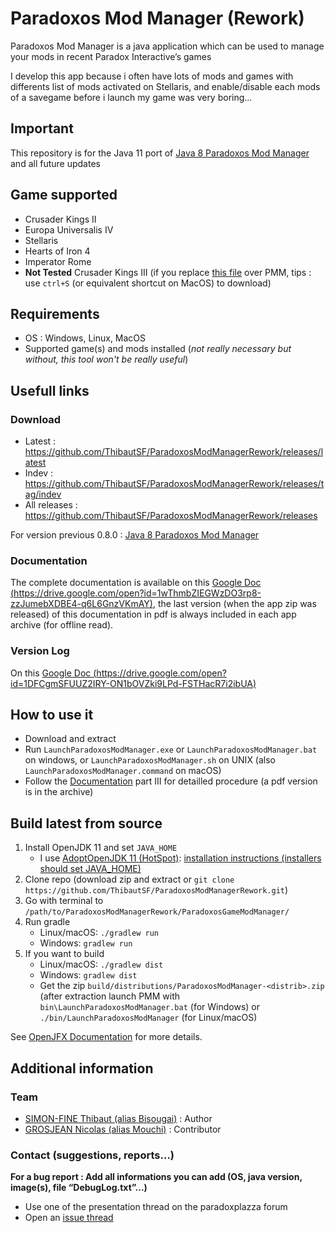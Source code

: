 # Paradoxos Mod Manager (Rework)
Paradoxos Mod Manager is a java application which can be used to manage your mods in recent Paradox Interactive’s games

I develop this app because i often have lots of mods and games with differents list of mods activated on Stellaris, and enable/disable each mods of a savegame before i launch my game was very boring…

## Important
This repository is for the Java 11 port of [Java 8 Paradoxos Mod Manager](https://github.com/ThibautSF/ParadoxosModManager) and all future updates

## Game supported
* Crusader Kings II
* Europa Universalis IV
* Stellaris
* Hearts of Iron 4
* Imperator Rome
* **Not Tested** Crusader Kings III (if you replace [this file](https://raw.githubusercontent.com/ThibautSF/ParadoxosModManagerRework/master/ParadoxosGameModManager/supported_games.json) over PMM, tips : use `ctrl+S` (or equivalent shortcut on MacOS) to download)

## Requirements
* OS : Windows, Linux, MacOS
* Supported game(s) and mods installed (*not really necessary but without, this tool won't be really useful*)

## Usefull links
### Download
* Latest : https://github.com/ThibautSF/ParadoxosModManagerRework/releases/latest
* Indev : https://github.com/ThibautSF/ParadoxosModManagerRework/releases/tag/indev
* All releases : https://github.com/ThibautSF/ParadoxosModManagerRework/releases

For version previous 0.8.0 : [Java 8 Paradoxos Mod Manager](https://github.com/ThibautSF/ParadoxosModManager)

### Documentation
The complete documentation is available on this [Google Doc (https://drive.google.com/open?id=1wThmbZIEGWzDO3rp8-zzJumebXDBE4-q6L6GnzVKmAY)](https://drive.google.com/open?id=1wThmbZIEGWzDO3rp8-zzJumebXDBE4-q6L6GnzVKmAY), the last version (when the app zip was released) of this documentation in pdf is always included in each app archive (for offline read).

### Version Log
On this [Google Doc (https://drive.google.com/open?id=1DFCgmSFUUZ2IRY-ON1bOVZki9LPd-FSTHacR7i2ibUA)](https://drive.google.com/open?id=1DFCgmSFUUZ2IRY-ON1bOVZki9LPd-FSTHacR7i2ibUA)

## How to use it
* Download and extract
* Run `LaunchParadoxosModManager.exe` or `LaunchParadoxosModManager.bat` on windows, or `LaunchParadoxosModManager.sh` on UNIX (also `LaunchParadoxosModManager.command` on macOS)
* Follow the [Documentation](https://drive.google.com/open?id=1wThmbZIEGWzDO3rp8-zzJumebXDBE4-q6L6GnzVKmAY) part III for detailled procedure (a pdf version is in the archive)

## Build latest from source
1. Install OpenJDK 11 and set `JAVA_HOME`
   - I use [AdoptOpenJDK 11 (HotSpot)](https://adoptopenjdk.net/): [installation instructions (installers should set JAVA_HOME)](https://adoptopenjdk.net/installation.html?variant=openjdk11#)
2. Clone repo (download zip and extract or `git clone https://github.com/ThibautSF/ParadoxosModManagerRework.git`)
3. Go with terminal to `/path/to/ParadoxosModManagerRework/ParadoxosGameModManager/`
4. Run gradle
   - Linux/macOS: `./gradlew run`
   - Windows: `gradlew run`
5. If you want to build
   - Linux/macOS: `./gradlew dist`
   - Windows: `gradlew dist`
   - Get the zip `build/distributions/ParadoxosModManager-<distrib>.zip` (after extraction launch PMM with `bin\LaunchParadoxosModManager.bat` (for Windows) or `./bin/LaunchParadoxosModManager` (for Linux/macOS)

See [OpenJFX Documentation](https://openjfx.io/openjfx-docs/) for more details.

## Additional information
### Team
* [SIMON-FINE Thibaut (alias Bisougai)](https://github.com/ThibautSF) : Author
* [GROSJEAN Nicolas (alias Mouchi)](https://github.com/NicolasGrosjean) : Contributor

### Contact (suggestions, reports...)
**For a bug report : Add all informations you can add (OS, java version, image(s), file “DebugLog.txt”...)** 
* Use one of the presentation thread on the paradoxplazza forum
* Open an [issue thread](https://github.com/ThibautSF/ParadoxosModManagerRework/issues)
